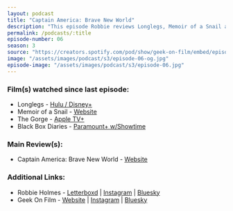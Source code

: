 ```yaml
---
layout: podcast
title: "Captain America: Brave New World"
description: "This episode Robbie reviews Longlegs, Memoir of a Snail and Black Box Diaries before the main review of Captain America: Brave New World."
permalink: /podcasts/:title
episode-number: 06
season: 3
source: "https://creators.spotify.com/pod/show/geek-on-film/embed/episodes/S3-E06---Captain-America-Brave-New-World-e2v41uu"
image: "/assets/images/podcast/s3/episode-06-og.jpg"
episode-image: "/assets/images/podcast/s3/episode-06.jpg"
---
```


<section>
<h3>Film(s) watched since last episode:</h3>
  <ul>
    <li>Longlegs - <a href="https://www.hulu.com/movie/longlegs-5630ae80-4166-40cf-945b-09fc55616156" rel="ugc noopener noreferrer" target="_blank">Hulu / Disney+</a></li>
    <li>Memoir of a Snail - <a href="https://www.memoirofasnail.movie/" rel="ugc noopener noreferrer" target="_blank">Website</a></li>  
    <li>The Gorge - <a href="https://tv.apple.com/us/movie/the-gorge/umc.cmc.26o403koqo2klixc0jtqy6tmc" rel="ugc noopener noreferrer" target="_blank">Apple TV+</a></li>
    <li>Black Box Diaries - <a href="https://www.paramountplus.com/movies/video/eWFmOENb12DS8NEo_O8f9iAm_1Do9ux9/?site_id=showtime&amp;ftag=PPM-22-10bdd1i&amp;ko_exchange=true&amp;device_id=device_id&amp;ko_click_id=ko_49ad67b5fc55af024" rel="ugc noopener noreferrer" target="_blank">Paramount+ w/Showtime</a></li>
  </ul>
  <h3>Main Review(s):</h3>
  <ul>
    <li>Captain America: Brave New World - <a href="https://www.marvel.com/movies/captain-america-brave-new-world" rel="ugc noopener noreferrer" target="_blank">Website</a></li>
  </ul>
<h3>Additional Links:</h3>
<ul>
  <li>Robbie Holmes - <a href="https://letterboxd.com/robbiethegeek/" rel="ugc noopener noreferrer" target="_blank">Letterboxd</a> | <a href="https://www.instagram.com/robbiethegeek/" rel="ugc noopener noreferrer" target="_blank">Instagram</a> | <a href="https://bsky.app/profile/robbiethegeek.bsky.social" rel="ugc noopener noreferrer" target="_blank">Bluesky</a></li>
<li>Geek On Film - <a href="https://geekonfilm.com/" rel="ugc noopener noreferrer" target="_blank">Website</a> | <a href="https://www.instagram.com/geekonfilmcom/" rel="ugc noopener noreferrer" target="_blank">Instagram</a> | <a href="https://bsky.app/profile/geekonfilm.bsky.social" rel="ugc noopener noreferrer" target="_blank">Bluesky</a></li></ul>
</section>
